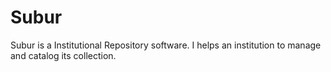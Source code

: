 # Subur
Subur is a Institutional Repository software. I helps an institution to manage and catalog its collection.
